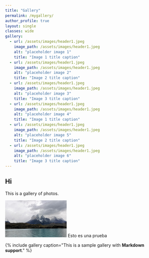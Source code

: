 ```yaml
---
title: "Gallery"
permalink: /mygallery/
author_profile: true
layout: single
classes: wide
gallery:
  - url: /assets/images/header1.jpeg
    image_path: /assets/images/header1.jpeg
    alt: "placeholder image 1"
    title: "Image 1 title caption"
  - url: /assets/images/header1.jpeg
    image_path: /assets/images/header1.jpeg
    alt: "placeholder image 2"
    title: "Image 2 title caption"
  - url: /assets/images/header1.jpeg
    image_path: /assets/images/header1.jpeg
    alt: "placeholder image 3"
    title: "Image 3 title caption"
  - url: /assets/images/header1.jpeg
    image_path: /assets/images/header1.jpeg
    alt: "placeholder image 4"
    title: "Image 1 title caption"
  - url: /assets/images/header1.jpeg
    image_path: /assets/images/header1.jpeg
    alt: "placeholder image 5"
    title: "Image 2 title caption"
  - url: /assets/images/header1.jpeg
    image_path: /assets/images/header1.jpeg
    alt: "placeholder image 6"
    title: "Image 3 title caption"
---
```



## Hi

This is a gallery of photos.


<img src="/assets/images/header1.jpeg" width="200" />
Esto es una prueba


 {% include gallery caption="This is a sample gallery with **Markdown support**." %}


[comment]: <> ({% include video id="wNFPodmmW_o" provider="youtube" %})


